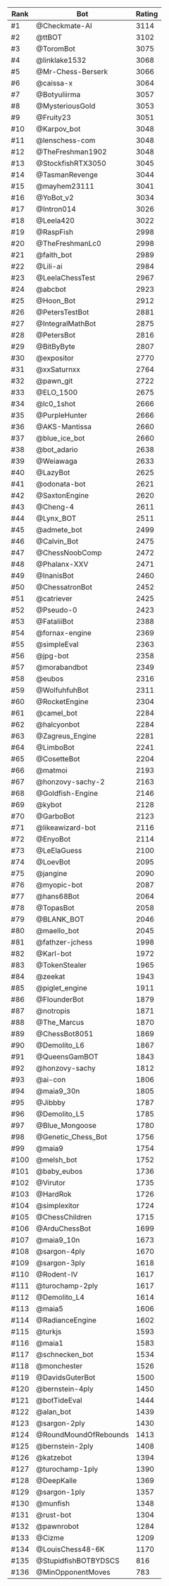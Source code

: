 Rank|Bot|Rating
---|---|---
#1|@Checkmate-AI|3114
#2|@ttBOT|3102
#3|@ToromBot|3075
#4|@linklake1532|3068
#5|@Mr-Chess-Berserk|3066
#6|@caissa-x|3064
#7|@Botyuliirma|3057
#8|@MysteriousGold|3053
#9|@Fruity23|3051
#10|@Karpov_bot|3048
#11|@lenschess-com|3048
#12|@TheFreshman1902|3048
#13|@StockfishRTX3050|3045
#14|@TasmanRevenge|3044
#15|@mayhem23111|3041
#16|@YoBot_v2|3034
#17|@Intron014|3026
#18|@Leela420|3022
#19|@RaspFish|2998
#20|@TheFreshmanLc0|2998
#21|@faith_bot|2989
#22|@Lili-ai|2984
#23|@LeelaChessTest|2967
#24|@abcbot|2923
#25|@Hoon_Bot|2912
#26|@PetersTestBot|2881
#27|@IntegralMathBot|2875
#28|@PetersBot|2816
#29|@BitByByte|2807
#30|@expositor|2770
#31|@xxSaturnxx|2764
#32|@pawn_git|2722
#33|@ELO_1500|2675
#34|@lc0_1shot|2666
#35|@PurpleHunter|2666
#36|@AKS-Mantissa|2660
#37|@blue_ice_bot|2660
#38|@bot_adario|2638
#39|@Weiawaga|2633
#40|@LazyBot|2625
#41|@odonata-bot|2621
#42|@SaxtonEngine|2620
#43|@Cheng-4|2611
#44|@Lynx_BOT|2511
#45|@admete_bot|2499
#46|@Calvin_Bot|2475
#47|@ChessNoobComp|2472
#48|@Phalanx-XXV|2471
#49|@InanisBot|2460
#50|@ChessatronBot|2452
#51|@catriever|2425
#52|@Pseudo-0|2423
#53|@FataliiBot|2388
#54|@fornax-engine|2369
#55|@simpleEval|2363
#56|@jpg-bot|2358
#57|@morabandbot|2349
#58|@eubos|2316
#59|@WolfuhfuhBot|2311
#60|@RocketEngine|2304
#61|@camel_bot|2284
#62|@halcyonbot|2284
#63|@Zagreus_Engine|2281
#64|@LimboBot|2241
#65|@CosetteBot|2204
#66|@matmoi|2193
#67|@honzovy-sachy-2|2163
#68|@Goldfish-Engine|2146
#69|@kybot|2128
#70|@GarboBot|2123
#71|@likeawizard-bot|2116
#72|@EnyoBot|2114
#73|@LeElaGuess|2100
#74|@LoevBot|2095
#75|@jangine|2090
#76|@myopic-bot|2087
#77|@hans68Bot|2064
#78|@TopasBot|2058
#79|@BLANK_BOT|2046
#80|@maello_bot|2045
#81|@fathzer-jchess|1998
#82|@Karl-bot|1972
#83|@TokenStealer|1965
#84|@zeekat|1943
#85|@piglet_engine|1911
#86|@FlounderBot|1879
#87|@notropis|1871
#88|@The_Marcus|1870
#89|@ChessBot8051|1869
#90|@Demolito_L6|1867
#91|@QueensGamBOT|1843
#92|@honzovy-sachy|1812
#93|@ai-con|1806
#94|@maia9_30n|1805
#95|@Jibbby|1787
#96|@Demolito_L5|1785
#97|@Blue_Mongoose|1780
#98|@Genetic_Chess_Bot|1756
#99|@maia9|1754
#100|@melsh_bot|1752
#101|@baby_eubos|1736
#102|@Virutor|1735
#103|@HardRok|1726
#104|@simplexitor|1724
#105|@ChessChildren|1715
#106|@ArduChessBot|1699
#107|@maia9_10n|1673
#108|@sargon-4ply|1670
#109|@sargon-3ply|1618
#110|@Rodent-IV|1617
#111|@turochamp-2ply|1617
#112|@Demolito_L4|1614
#113|@maia5|1606
#114|@RadianceEngine|1602
#115|@turkjs|1593
#116|@maia1|1583
#117|@schnecken_bot|1534
#118|@monchester|1526
#119|@DavidsGuterBot|1500
#120|@bernstein-4ply|1450
#121|@botTideEval|1444
#122|@alan_bot|1439
#123|@sargon-2ply|1430
#124|@RoundMoundOfRebounds|1413
#125|@bernstein-2ply|1408
#126|@katzebot|1394
#127|@turochamp-1ply|1390
#128|@DeepKalle|1369
#129|@sargon-1ply|1357
#130|@munfish|1348
#131|@rust-bot|1304
#132|@pawnrobot|1284
#133|@Cizme|1209
#134|@LouisChess48-6K|1170
#135|@StupidfishBOTBYDSCS|816
#136|@MinOpponentMoves|783
